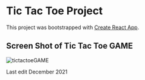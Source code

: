 # Tic Tac Toe Project 

This project was bootstrapped with [Create React App](https://github.com/facebook/create-react-app).

## Screen Shot of Tic Tac Toe GAME
![tictactoeGAME](https://user-images.githubusercontent.com/83961643/144841351-5356f516-b6bf-4dd8-a7a5-0998ac356c43.jpeg)


Last edit December 2021
